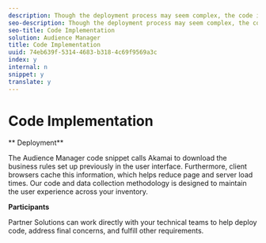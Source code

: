 ```yaml
---
description: Though the deployment process may seem complex, the code implementation is as simple as adding a few lines of JavaScript adjacent to the closing </body> tag of your website.
seo-description: Though the deployment process may seem complex, the code implementation is as simple as adding a few lines of JavaScript adjacent to the closing </body> tag of your website.
seo-title: Code Implementation
solution: Audience Manager
title: Code Implementation
uuid: 74eb639f-5314-4683-b318-4c69f9569a3c
index: y
internal: n
snippet: y
translate: y
---
```


# Code Implementation

** Deployment** 

The Audience Manager code snippet calls Akamai to download the business rules set up previously in the user interface. Furthermore, client browsers cache this information, which helps reduce page and server load times. Our code and data collection methodology is designed to maintain the user experience across your inventory. 

**Participants** 

Partner Solutions can work directly with your technical teams to help deploy code, address final concerns, and fulfill other requirements. 
